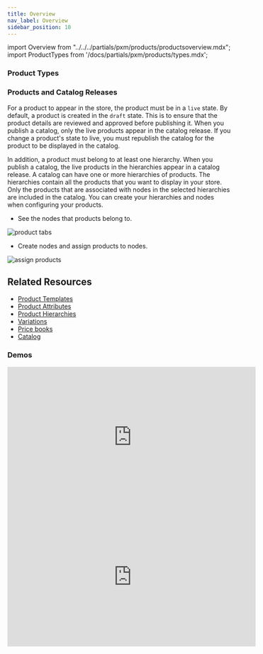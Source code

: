 ```yaml
---
title: Overview
nav_label: Overview
sidebar_position: 10
---
```


import Overview from "../../../partials/pxm/products/productsoverview.mdx";
import ProductTypes from '/docs/partials/pxm/products/types.mdx';

<Overview></Overview>

### Product Types
      
<ProductTypes> </ProductTypes>

### Products and Catalog Releases

For a product to appear in the store, the product must be in a `live` state. By default, a product is created in the `draft` state. This is to ensure that the product details are reviewed and approved before publishing it. When you publish a catalog, only the live products appear in the catalog release. If you change a product's state to live, you must republish the catalog for the product to be displayed in the catalog.

In addition, a product must belong to at least one hierarchy. When you publish a catalog, the live products in the hierarchies appear in a catalog release. A catalog can have one or more hierarchies of products. The hierarchies contain all the products that you want to display in your store. Only the products that are associated with nodes in the selected hierarchies are included in the catalog. You can create your hierarchies and nodes when configuring your products.

- See the nodes that products belong to.

![product tabs](/assets/product-tabs-gifs.gif)

- Create nodes and assign products to nodes.

![assign products](/assets/assign_node.gif)

## Related Resources

- [Product Templates](/docs/commerce-manager/product-experience-manager/Products/add-product-templates)
- [Product Attributes](/docs/commerce-manager/product-experience-manager/extending-products/templates)
- [Product Hierarchies](/docs/commerce-manager/product-experience-manager/hierarchies/overview)
- [Variations](/docs/commerce-manager/product-experience-manager/variations/assign-variations-build-child-products)
- [Price books](/docs/commerce-manager/product-experience-manager/pricebooks/pxm-pricebooks)
- [Catalog](/docs/commerce-manager/product-experience-manager/catalogs/catalog-configuration)

### Demos

<iframe width="560" height="315" src="https://www.youtube.com/embed/SdaSEgA5rTc" title="Understanding Products in Product Experience Manager" frameborder="0" allow="accelerometer; autoplay; clipboard-write; encrypted-media; gyroscope; picture-in-picture; web-share" referrerpolicy="strict-origin-when-cross-origin" allowfullscreen></iframe>
<iframe width="560" height="315" src="https://www.youtube.com/embed/_VoXvL9qKPo" title="Product and Hierarchy Management" frameborder="0" allow="accelerometer; autoplay; clipboard-write; encrypted-media; gyroscope; picture-in-picture; web-share" referrerpolicy="strict-origin-when-cross-origin" allowfullscreen></iframe>

